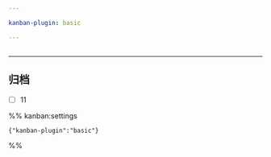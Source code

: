 ```yaml
---

kanban-plugin: basic

---
```


## 



***

## 归档

- [ ] 11

%% kanban:settings
```
{"kanban-plugin":"basic"}
```
%%